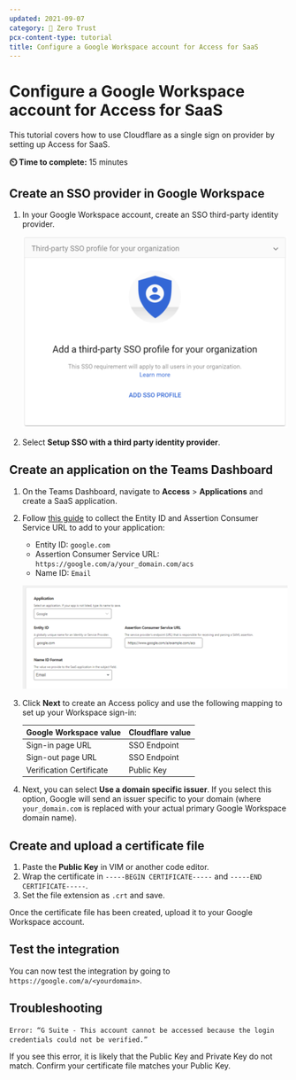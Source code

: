 ```yaml
---
updated: 2021-09-07
category: 🔐 Zero Trust
pcx-content-type: tutorial
title: Configure a Google Workspace account for Access for SaaS
---
```


# Configure a Google Workspace account for Access for SaaS

This tutorial covers how to use Cloudflare as a single sign on provider by setting up Access for SaaS.

**⏲️ Time to complete:** 15 minutes

## Create an SSO provider in Google Workspace

1. In your Google Workspace account, create an SSO third-party identity provider.

   ![SSO profile on Google Workspace](../static/zero-trust-security/google-workspace-saas/sso-profile.png)

1. Select **Setup SSO with a third party identity provider**.

## Create an application on the Teams Dashboard

1. On the Teams Dashboard, navigate to **Access** > **Applications** and create a SaaS application.
1. Follow [this guide](https://support.google.com/a/answer/6349809?hl=en&ref_topic=7556907) to collect the Entity ID and Assertion Consumer Service URL to add to your application:

   - Entity ID: `google.com`
   - Assertion Consumer Service URL: `https://google.com/a/your_domain.com/acs`
   - Name ID: `Email`

   ![Add fields to Teams application](../static/zero-trust-security/google-workspace-saas/teams-app-fields.png)

1. Click **Next** to create an Access policy and use the following mapping to set up your Workspace sign-in:

   | Google Workspace value   | Cloudflare value |
   | ------------------------ | ---------------- |
   | Sign-in page URL         | SSO Endpoint     |
   | Sign-out page URL        | SSO Endpoint     |
   | Verification Certificate | Public Key       |

1. Next, you can select **Use a domain specific issuer**. If you select this option, Google will send an issuer specific to your domain (where `your_domain.com` is replaced with your actual primary Google Workspace domain name).

## Create and upload a certificate file

1. Paste the **Public Key** in VIM or another code editor.
1. Wrap the certificate in `-----BEGIN CERTIFICATE-----` and `-----END CERTIFICATE-----`.
1. Set the file extension as `.crt` and save.

Once the certificate file has been created, upload it to your Google Workspace account.

## Test the integration

You can now test the integration by going to `https://google.com/a/<yourdomain>`.

## Troubleshooting

`Error: “G Suite - This account cannot be accessed because the login credentials could not be verified.”`

If you see this error, it is likely that the Public Key and Private Key do not match. Confirm your certificate file matches your Public Key.